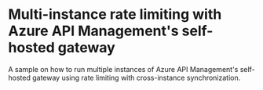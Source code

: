 # Multi-instance rate limiting with Azure API Management's self-hosted gateway

A sample on how to run multiple instances of Azure API Management's self-hosted gateway using rate limiting with cross-instance synchronization.
